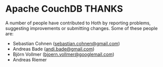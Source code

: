 # Apache CouchDB THANKS

A number of people have contributed to Hoth by reporting problems,
suggesting improvements or submitting changes. Some of these people are:

 * Sebastian Cohnen (<sebastian.cohnen@gmail.com>)
 * Andreas Bade (<andi.bade@gmail.com>)
 * Björn Vollmer (<bjoern.vollmer@googlemail.com>)
 * Andreas Riemer